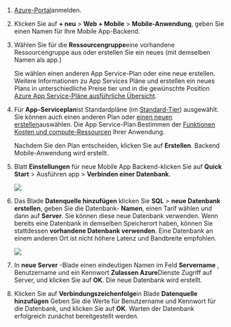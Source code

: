 1. [Azure-Portal]anmelden.

2. Klicken Sie auf **+ neu** > **Web + Mobile** > **Mobile-Anwendung**, geben Sie einen Namen für Ihre Mobile App-Backend.

3. Wählen Sie für die **Ressourcengruppe**eine vorhandene Ressourcengruppe aus oder erstellen Sie ein neues (mit demselben Namen als app.) 
 
    Sie wählen einen anderen App Service-Plan oder eine neue erstellen. Weitere Informationen zu App Services Pläne und erstellen ein neues Plans in unterschiedliche Preise tier und in die gewünschte Position [Azure App Service-Pläne ausführliche Übersicht](../articles/app-service/azure-web-sites-web-hosting-plans-in-depth-overview.md).

4. Für **App-Serviceplan**ist Standardpläne (im [Standard-Tier](https://azure.microsoft.com/pricing/details/app-service/)) ausgewählt. Sie können auch einen anderen Plan oder [einen neuen erstellen](../app-service/azure-web-sites-web-hosting-plans-in-depth-overview.md#create-an-app-service-plan)auswählen. Die App Service-Plan Bestimmen der [Funktionen Kosten und compute-Ressourcen](https://azure.microsoft.com/pricing/details/app-service/) Ihrer Anwendung. 

    Nachdem Sie den Plan entscheiden, klicken Sie auf **Erstellen**. Backend Mobile-Anwendung wird erstellt. 
    
6. Blatt **Einstellungen** für neue Mobile App Backend-klicken Sie auf **Quick Start** > Ausführen app > **Verbinden einer Datenbank**. 

    ![](./media/app-service-mobile-dotnet-backend-create-new-service/dotnet-backend-create-data-connection.png)

7. Das Blade **Datenquelle hinzufügen** klicken Sie **SQL** > **neue Datenbank erstellen**, geben Sie die Datenbank- **Namen**, einen Tarif wählen und dann auf **Server**.  Sie können diese neue Datenbank verwenden. Wenn bereits eine Datenbank in demselben Speicherort haben, können Sie stattdessen **vorhandene Datenbank verwenden**. Eine Datenbank an einem anderen Ort ist nicht höhere Latenz und Bandbreite empfohlen.
 
    ![](./media/app-service-mobile-dotnet-backend-create-new-service/dotnet-backend-create-db.png)

8. In **neue Server** -Blade einen eindeutigen Namen im Feld **Servername** , Benutzername und ein Kennwort **Zulassen Azure**Dienste Zugriff auf Server, und klicken Sie auf **OK**. Die neue Datenbank wird erstellt.

9. Klicken Sie auf **Verbindungszeichenfolge**in Blade **Datenquelle hinzufügen** Geben Sie die Werte für Benutzername und Kennwort für die Datenbank, und klicken Sie auf **OK**. Warten der Datenbank erfolgreich zunächst bereitgestellt werden.

<!-- URLs. -->
[Azure-Portal]: https://portal.azure.com/
